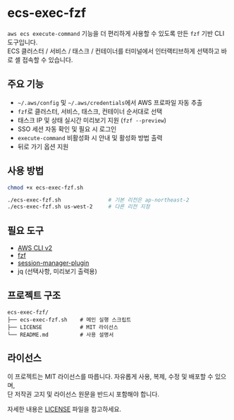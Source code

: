 # ecs-exec-fzf

`aws ecs execute-command` 기능을 더 편리하게 사용할 수 있도록 만든 `fzf` 기반 CLI 도구입니다.  
ECS 클러스터 / 서비스 / 태스크 / 컨테이너를 터미널에서 인터랙티브하게 선택하고 바로 셸 접속할 수 있습니다.

## 주요 기능

- `~/.aws/config` 및 `~/.aws/credentials`에서 AWS 프로파일 자동 추출
- `fzf`로 클러스터, 서비스, 태스크, 컨테이너 순서대로 선택
- 태스크 IP 및 상태 실시간 미리보기 지원 (`fzf --preview`)
- SSO 세션 자동 확인 및 필요 시 로그인
- `execute-command` 비활성화 시 안내 및 활성화 방법 출력
- 뒤로 가기 옵션 지원

## 사용 방법

```bash
chmod +x ecs-exec-fzf.sh

./ecs-exec-fzf.sh               # 기본 리전은 ap-northeast-2
./ecs-exec-fzf.sh us-west-2     # 다른 리전 지정
```

## 필요 도구

- [AWS CLI v2](https://docs.aws.amazon.com/cli/latest/userguide/install-cliv2.html)
- [fzf](https://github.com/junegunn/fzf)
- [session-manager-plugin](https://docs.aws.amazon.com/systems-manager/latest/userguide/session-manager-working-with-install-plugin.html)
- jq (선택사항, 미리보기 출력용)

## 프로젝트 구조

```
ecs-exec-fzf/
├── ecs-exec-fzf.sh    # 메인 실행 스크립트
├── LICENSE            # MIT 라이선스
└── README.md          # 사용 설명서
```

## 라이선스

이 프로젝트는 MIT 라이선스를 따릅니다. 자유롭게 사용, 복제, 수정 및 배포할 수 있으며,  
단 저작권 고지 및 라이선스 원문을 반드시 포함해야 합니다.

자세한 내용은 [LICENSE](LICENSE) 파일을 참고하세요.